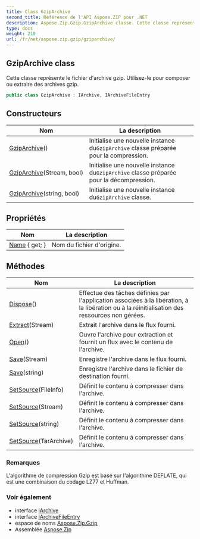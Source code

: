 ```yaml
---
title: Class GzipArchive
second_title: Référence de l'API Aspose.ZIP pour .NET
description: Aspose.Zip.Gzip.GzipArchive classe. Cette classe représente le fichier darchive gzip. Utilisezle pour composer ou extraire des archives gzip.
type: docs
weight: 210
url: /fr/net/aspose.zip.gzip/gziparchive/
---
```

## GzipArchive class

Cette classe représente le fichier d'archive gzip. Utilisez-le pour composer ou extraire des archives gzip.

```csharp
public class GzipArchive : IArchive, IArchiveFileEntry
```

## Constructeurs

| Nom | La description |
| --- | --- |
| [GzipArchive](gziparchive/#constructor)() | Initialise une nouvelle instance du`GzipArchive` classe préparée pour la compression. |
| [GzipArchive](gziparchive/#constructor_1)(Stream, bool) | Initialise une nouvelle instance du`GzipArchive` classe préparée pour la décompression. |
| [GzipArchive](gziparchive/#constructor_2)(string, bool) | Initialise une nouvelle instance du`GzipArchive` classe. |

## Propriétés

| Nom | La description |
| --- | --- |
| [Name](../../aspose.zip.gzip/gziparchive/name/) { get; } | Nom du fichier d'origine. |

## Méthodes

| Nom | La description |
| --- | --- |
| [Dispose](../../aspose.zip.gzip/gziparchive/dispose/)() | Effectue des tâches définies par l'application associées à la libération, à la libération ou à la réinitialisation des ressources non gérées. |
| [Extract](../../aspose.zip.gzip/gziparchive/extract/)(Stream) | Extrait l'archive dans le flux fourni. |
| [Open](../../aspose.zip.gzip/gziparchive/open/)() | Ouvre l'archive pour extraction et fournit un flux avec le contenu de l'archive. |
| [Save](../../aspose.zip.gzip/gziparchive/save/#save)(Stream) | Enregistre l'archive dans le flux fourni. |
| [Save](../../aspose.zip.gzip/gziparchive/save/#save_1)(string) | Enregistre l'archive dans le fichier de destination fourni. |
| [SetSource](../../aspose.zip.gzip/gziparchive/setsource/#setsource_1)(FileInfo) | Définit le contenu à compresser dans l'archive. |
| [SetSource](../../aspose.zip.gzip/gziparchive/setsource/#setsource_2)(Stream) | Définit le contenu à compresser dans l'archive. |
| [SetSource](../../aspose.zip.gzip/gziparchive/setsource/#setsource_3)(string) | Définit le contenu à compresser dans l'archive. |
| [SetSource](../../aspose.zip.gzip/gziparchive/setsource/#setsource)(TarArchive) | Définit le contenu à compresser dans l'archive. |

### Remarques

L'algorithme de compression Gzip est basé sur l'algorithme DEFLATE, qui est une combinaison du codage LZ77 et Huffman.

### Voir également

* interface [IArchive](../../aspose.zip/iarchive/)
* interface [IArchiveFileEntry](../../aspose.zip/iarchivefileentry/)
* espace de noms [Aspose.Zip.Gzip](../../aspose.zip.gzip/)
* Assemblée [Aspose.Zip](../../)


